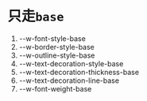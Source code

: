 # 只走`base`

1. --w-font-style-base
2. --w-border-style-base
3. --w-outline-style-base
4. --w-text-decoration-style-base
5. --w-text-decoration-thickness-base
6. --w-text-decoration-line-base
7. --w-font-weight-base
